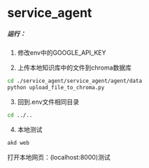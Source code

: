 # service_agent

##### 运行：

1. 修改env中的GOOGLE_API_KEY
  
2. 上传本地知识库中的文件到chroma数据库
  
  ```bash
  cd ./service_agent/service_agent/agent/data
  python upload_file_to_chroma.py
  ```
  
3. 回到.env文件相同目录
  
  ```bash
  cd ../..
  ```
  
4. 本地测试
  
  ```bash
  akd web
  ```
  
  打开本地网页：(localhost:8000)测试

